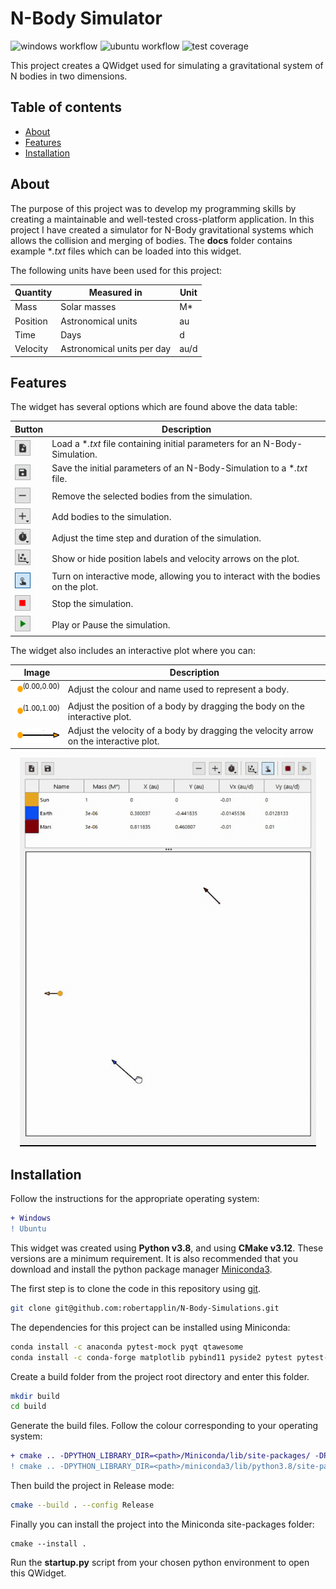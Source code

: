 # N-Body Simulator
![windows workflow](https://img.shields.io/github/workflow/status/robertapplin/N-Body-Simulations/Windows?label=Windows%20latest)
![ubuntu workflow](https://img.shields.io/github/workflow/status/robertapplin/N-Body-Simulations/Ubuntu?label=Ubuntu%20latest)
![test coverage](https://img.shields.io/badge/Test%20Coverage-High-brightgreen)

This project creates a QWidget used for simulating a gravitational system of N bodies in two dimensions.

## Table of contents
* [About](#about)
* [Features](#features)
* [Installation](#installation)

## About

The purpose of this project was to develop my programming skills by creating a maintainable and well-tested cross-platform application. In this project I have created a simulator for N-Body gravitational systems which allows the collision and merging of bodies. The **docs** folder contains example \**.txt* files which can be loaded into this widget.

The following units have been used for this project:

  |Quantity  |Measured in               |Unit|
  |----------|--------------------------|----|
  |Mass      |Solar masses              |M*  |
  |Position  |Astronomical units        |au  |
  |Time      |Days                      |d   |
  |Velocity  |Astronomical units per day|au/d|

## Features

The widget has several options which are found above the data table:

  |Button                                                                            |Description                                                                    |
  |----------------------------------------------------------------------------------|-------------------------------------------------------------------------------|
  |<img align="centre" width="25" height="25" src="docs/load_button.PNG">            |Load a \**.txt* file containing initial parameters for an N-Body-Simulation.   |
  |<img align="centre" width="25" height="25" src="docs/save_button.PNG">            |Save the initial parameters of an N-Body-Simulation to a \**.txt* file.        |
  |<img align="centre" width="25" height="25" src="docs/remove_button.PNG">          |Remove the selected bodies from the simulation.                                |
  |<img align="centre" width="25" height="25" src="docs/add_button.PNG">             |Add bodies to the simulation.                                                  |
  |<img align="centre" width="25" height="25" src="docs/time_options_button.PNG">    |Adjust the time step and duration of the simulation.                           |
  |<img align="centre" width="25" height="25" src="docs/plotting_options_button.PNG">|Show or hide position labels and velocity arrows on the plot.                  |
  |<img align="centre" width="25" height="25" src="docs/interactive_mode_button.PNG">|Turn on interactive mode, allowing you to interact with the bodies on the plot.|
  |<img align="centre" width="25" height="25" src="docs/stop_button.PNG">            |Stop the simulation.                                                           |
  |<img align="centre" width="25" height="25" src="docs/play_pause_button.PNG">      |Play or Pause the simulation.                                                  |

The widget also includes an interactive plot where you can:

  |Image                                                                 |Description                                                                          |
  |----------------------------------------------------------------------|-------------------------------------------------------------------------------------|
  |<img align="left" width="83" height="25" src="docs/body.PNG">         |Adjust the colour and name used to represent a body.                                 |
  |<img align="left" width="83" height="25" src="docs/body_position.PNG">|Adjust the position of a body by dragging the body on the interactive plot.          |
  |<img align="left" width="83" height="25" src="docs/body_velocity.PNG">|Adjust the velocity of a body by dragging the velocity arrow on the interactive plot.|

<p align="center">
  <img src="docs/three-body-simulation.gif" alt="animated">
</p>

## Installation

Follow the instructions for the appropriate operating system:

```diff
+ Windows
! Ubuntu
```

This widget was created using **Python v3.8**, and using **CMake v3.12**. These versions are a minimum requirement. It is also recommended that you download and install the python package manager [Miniconda3](https://docs.conda.io/en/latest/miniconda.html).

The first step is to clone the code in this repository using [git](https://git-scm.com/downloads).

```sh
git clone git@github.com:robertapplin/N-Body-Simulations.git
```

The dependencies for this project can be installed using Miniconda:

```sh
conda install -c anaconda pytest-mock pyqt qtawesome
conda install -c conda-forge matplotlib pybind11 pyside2 pytest pytest-qt
```

Create a build folder from the project root directory and enter this folder.

```sh
mkdir build
cd build
```

Generate the build files. Follow the colour corresponding to your operating system:

```diff
+ cmake .. -DPYTHON_LIBRARY_DIR=<path>/Miniconda/lib/site-packages/ -DPYTHON_EXECUTABLE=<path>/Miniconda/python.exe
! cmake .. -DPYTHON_LIBRARY_DIR=<path>/miniconda3/lib/python3.8/site-packages/ -DPYTHON_EXECUTABLE=<path>/miniconda3/bin/python
```

Then build the project in Release mode:

```sh
cmake --build . --config Release
```

Finally you can install the project into the Miniconda site-packages folder:

```
cmake --install .
```

Run the **startup.py** script from your chosen python environment to open this QWidget.
